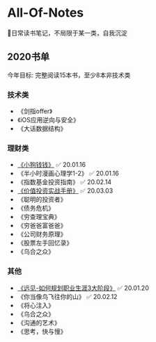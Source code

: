 # All-Of-Notes
📝日常读书笔记，不局限于某一类，自我沉淀


## 2020书单
今年目标: 完整阅读15本书，至少8本非技术类
### 技术类
- 《剑指offer》
- 《iOS应用逆向与安全》
- 《大话数据结构》

### 理财类
- [《小狗钱钱》](/2020/小狗钱钱/小狗钱钱.txt) ✅ 20.01.16
- 《半小时漫画心理学1-2》 ✅ 20.01.16
- 《指数基金投资指南》 ✅ 20.02.14
- [《价值投资实战手册》](/2020/价值投资实战手册/价值投资实战手册.txt) ✅ 20.03.03
- 《聪明的投资者》
- 《债务危机》
- 《穷查理宝典》
- 《穷爸爸富爸爸》
- 《公司财务原理》
- 《股票左手回忆录》
- 《乌合之众》

### 其他
- [《远见-如何规划职业生涯3大阶段》](/2020/远见-如何规划职业生涯3大阶段/远见.md) ✅ 20.01.20
- 《你当像鸟飞往你的山》 ✅ 20.02.12
- 《将心注入》
- 《乌合之众》
- 《沟通的艺术》
- 《思考，快与慢》